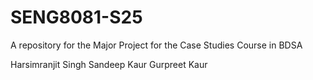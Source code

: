 # SENG8081-S25
A repository for the Major Project for the Case Studies Course in BDSA

Harsimranjit Singh
Sandeep Kaur
Gurpreet Kaur